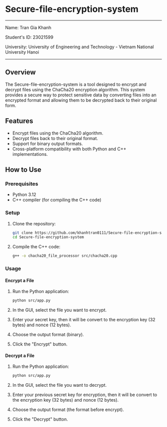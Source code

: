 # Secure-file-encryption-system
---
Name: Tran Gia Khanh

Student's ID: 23021599

University: University of Engineering and Technology - Vietnam National University Hanoi

---

## Overview
The Secure-file-encryption-system is a tool designed to encrypt and decrypt files using the ChaCha20 encryption algorithm. This system provides a secure way to protect sensitive data by converting files into an encrypted format and allowing them to be decrypted back to their original form.

## Features
- Encrypt files using the ChaCha20 algorithm.
- Decrypt files back to their original format.
- Support for binary output formats.
- Cross-platform compatibility with both Python and C++ implementations.

## How to Use

### Prerequisites
- Python 3.12
- C++ compiler (for compiling the C++ code)

### Setup
1. Clone the repository:
    ```sh
    git clone https://github.com/khanhtran0111/Secure-file-encryption-system.git
    cd Secure-file-encryption-system
    ```

2. Compile the C++ code:
    ```sh
    g++ -o chacha20_file_processor src/chacha20.cpp
    ```

### Usage

#### Encrypt a File
1. Run the Python application:
    ```sh
    python src/app.py
    ```

2. In the GUI, select the file you want to encrypt.
3. Enter your secret key, then it will be convert to the encryption key (32 bytes) and nonce (12 bytes).
4. Choose the output format (binary).
5. Click the "Encrypt" button.

#### Decrypt a File
1. Run the Python application:
    ```sh
    python src/app.py
    ```

2. In the GUI, select the file you want to decrypt.
3. Enter your previous secret key for encryption, then it will be convert to the encryption key (32 bytes) and nonce (12 bytes).
4. Choose the output format (the format before encrypt).
5. Click the "Decrypt" button.
